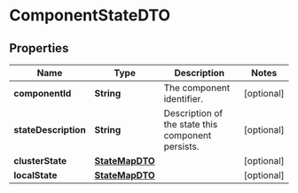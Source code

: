 

# ComponentStateDTO

## Properties

Name | Type | Description | Notes
------------ | ------------- | ------------- | -------------
**componentId** | **String** | The component identifier. |  [optional]
**stateDescription** | **String** | Description of the state this component persists. |  [optional]
**clusterState** | [**StateMapDTO**](StateMapDTO.md) |  |  [optional]
**localState** | [**StateMapDTO**](StateMapDTO.md) |  |  [optional]



